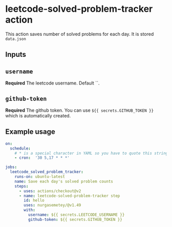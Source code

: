 # leetcode-solved-problem-tracker action

This action saves number of solved problems for each day. It is stored `data.json`

## Inputs

## `username`

**Required** The leetcode username. Default ``.

## `github-token`

**Required** The github token. You can use `${{ secrets.GITHUB_TOKEN }}` which is automatically created.

## Example usage
```yaml
on:
  schedule:
    # * is a special character in YAML so you have to quote this string
    - cron:  '30 5,17 * * *'

jobs:
  leetcode_solved_problem_tracker:
    runs-on: ubuntu-latest
    name: Save each day's solved problem counts
    steps:
      - uses: actions/checkout@v2
      - name: leetcode-solved-problem-tracker step
        id: hello
        uses: nurgasemetey/@v1.49
        with:
          username: ${{ secrets.LEETCODE_USERNAME }}
          github-token: ${{ secrets.GITHUB_TOKEN }}
```